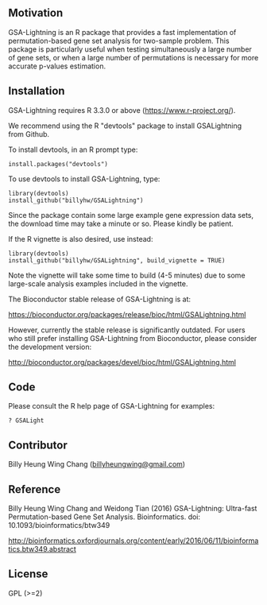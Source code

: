 ## Motivation

GSA-Lightning is an R package that provides a fast implementation of permutation-based gene set
analysis for two-sample problem. This package is particularly useful when testing
simultaneously a large number of gene sets, or when a large number of permutations
is necessary for more accurate p-values estimation.

## Installation

GSA-Lightning requires R 3.3.0 or above (https://www.r-project.org/).

We recommend using the R "devtools" package to install GSALightning from Github. 

To install devtools, in an R prompt type:

```{r}
install.packages("devtools")
```

To use devtools to install GSA-Lightning, type:

```{r}
library(devtools) 
install_github("billyhw/GSALightning")
```

Since the package contain some large example gene expression data sets, the download time may take a minute or so. Please kindly be patient.

If the R vignette is also desired, use instead:

```{r}
library(devtools) 
install_github("billyhw/GSALightning", build_vignette = TRUE)
```

Note the vignette will take some time to build (4-5 minutes) due to some large-scale analysis examples included in the vignette.

The Bioconductor stable release of GSA-Lightning is at:

https://bioconductor.org/packages/release/bioc/html/GSALightning.html

However, currently the stable release is significantly outdated. For users who still prefer installing GSA-Lightning from Bioconductor, please consider the development version:

http://bioconductor.org/packages/devel/bioc/html/GSALightning.html

## Code

Please consult the R help page of GSA-Lightning for examples:

```{r}
? GSALight
```

## Contributor

Billy Heung Wing Chang (billyheungwing@gmail.com)

## Reference

Billy Heung Wing Chang and Weidong Tian (2016) GSA-Lightning: Ultra-fast Permutation-based Gene Set Analysis. Bioinformatics. doi: 10.1093/bioinformatics/btw349

http://bioinformatics.oxfordjournals.org/content/early/2016/06/11/bioinformatics.btw349.abstract

## License

GPL (>=2)

